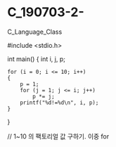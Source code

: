 # C_190703-2-
C_Language_Class



#include <stdio.h>

int main()
{
	int i, j, p;

	for (i = 0; i <= 10; i++)
	{
		p = 1;
		for (j = 1; j <= i; j++)
			p *= j;
		printf("%d!=%d\n", i, p);
	}
}


// 1~10 의 팩토리얼 값 구하기. 이중 for
